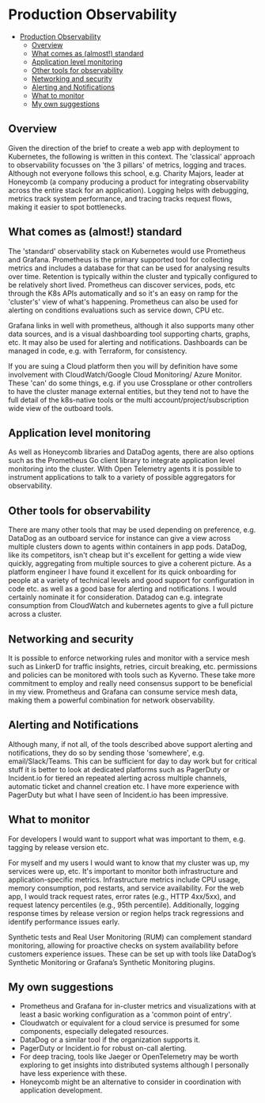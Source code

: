 # Production Observability

- [Production Observability](#production-observability)
  - [Overview](#overview)
  - [What comes as (almost!) standard](#what-comes-as-almost-standard)
  - [Application level monitoring](#application-level-monitoring)
  - [Other tools for observability](#other-tools-for-observability)
  - [Networking and security](#networking-and-security)
  - [Alerting and Notifications](#alerting-and-notifications)
  - [What to monitor](#what-to-monitor)
  - [My own suggestions](#my-own-suggestions)

## Overview

Given the direction of the brief to create a web app with deployment to Kubernetes, the following is written in this context. The 'classical' approach to observability focusses on 'the 3 pillars' of metrics, logging and traces. Although not everyone follows this school, e.g. Charity Majors, leader at Honeycomb (a company producing a product for integrating observability across the entire stack for an application). Logging helps with debugging, metrics track system performance, and tracing tracks request flows, making it easier to spot bottlenecks.

## What comes as (almost!) standard

The 'standard' observability stack on Kubernetes would use Prometheus and Grafana. Prometheus is the primary supported tool for collecting metrics and includes a database for that can be used for analysing results over time. Retention is typically within the cluster and typically configured to be relatively short lived. Prometheus can discover services, pods, etc through the K8s APIs automatically and so it's an easy on ramp for the 'cluster's' view of what's happening. Prometheus can also be used for alerting on conditions evaluations such as service down, CPU etc.

Grafana links in well with prometheus, although it also supports many other data sources, and is a visual dashboarding tool supporting charts, graphs, etc. It may also be used for alerting and notifications. Dashboards can be managed in code, e.g. with Terraform, for consistency.

If you are suing a Cloud platform then you will by definition have some involvement with CloudWatch/Google Cloud Monitoring/ Azure Monitor. These 'can' do some things, e.g. if you use Crossplane or other controllers to have the cluster manage external entities, but they tend not to have the full detail of the k8s-native tools or the multi account/project/subscription wide view of the outboard tools.

## Application level monitoring

As well as Honeycomb libraries and DataDog agents, there are also options such as the Prometheus Go client library to integrate application level monitoring into the cluster. With Open Telemetry agents it is possible to instrument applications to talk to a variety of possible aggregators for observability. 

## Other tools for observability  

There are many other tools that may be used depending on preference, e.g.  DataDog as an outboard service for instance can give a view across multiple clusters down to agents within containers in app pods. DataDog, like its competitors, isn't cheap but it's excellent for getting a wide view quickly, aggregating from multiple sources to give a coherent picture. As a platform engineer I have found it excellent for its quick onboarding for people at a variety of technical levels and good support for configuration in code etc. as well as a good base for alerting and notifications. I would certainly nominate it for consideration. Datadog can e.g. integrate consumption from CloudWatch and kubernetes agents to give a full picture across a cluster.

## Networking and security

It is possible to enforce networking rules and monitor with a service mesh such as LinkerD for traffic insights, retries, circuit breaking, etc.  permissions and policies can be monitored with tools such as Kyverno. These take more commitment to employ and really need consensus support to be beneficial in my view. Prometheus and Grafana can consume service mesh data, making them a powerful combination for network observability.

## Alerting and Notifications

Although many, if not all, of the tools described above support alerting and notifications, they do so by sending those 'somewhere', e.g. email/Slack/Teams. This can be sufficient for day to day work but for critical stuff it is better to look at dedicated platforms such as PagerDuty or Incident.io for tiered an repeated alerting across multiple channels, automatic ticket and channel creation etc. I have more experience with PagerDuty but what I have seen of Incident.io has been impressive.

##  What to monitor

For developers I would want to support what was important to them, e.g. tagging by release version etc. 

For myself and my users I would want to know that my cluster was up, my services were up, etc. It's important to monitor both infrastructure and application-specific metrics. Infrastructure metrics include CPU usage, memory consumption, pod restarts, and service availability. For the web app, I would track request rates, error rates (e.g., HTTP 4xx/5xx), and request latency percentiles (e.g., 95th percentile). Additionally, logging response times by release version or region helps track regressions and identify performance issues early.

Synthetic tests and Real User Monitoring (RUM) can complement standard monitoring, allowing for proactive checks on system availability before customers experience issues. These can be set up with tools like DataDog’s Synthetic Monitoring or Grafana’s Synthetic Monitoring plugins.

## My own suggestions

- Prometheus and Grafana for in-cluster metrics and visualizations with at least a basic working configuration as a 'common point of entry'.
- Cloudwatch or equivalent for a cloud service is presumed for some components, especially delegated resources.
- DataDog or a similar tool if the organization supports it.
- PagerDuty or Incident.io for robust on-call alerting.
- For deep tracing, tools like Jaeger or OpenTelemetry may be worth exploring to get insights into distributed systems although I personally have less experience with these. 
- Honeycomb might be an alternative to consider in coordination with application development.